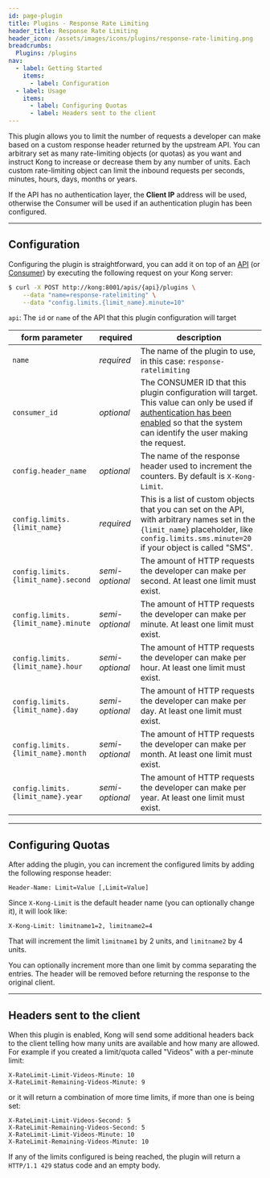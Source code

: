 ```yaml
---
id: page-plugin
title: Plugins - Response Rate Limiting
header_title: Response Rate Limiting
header_icon: /assets/images/icons/plugins/response-rate-limiting.png
breadcrumbs:
  Plugins: /plugins
nav:
  - label: Getting Started
    items:
      - label: Configuration
  - label: Usage
    items:
      - label: Configuring Quotas
      - label: Headers sent to the client
---
```


This plugin allows you to limit the number of requests a developer can make based on a custom response header returned by the upstream API. You can arbitrary set as many rate-limiting objects (or quotas) as you want and instruct Kong to increase or decrease them by any number of units. Each custom rate-limiting object can limit the inbound requests per seconds, minutes, hours, days, months or years.

If the API has no authentication layer, the **Client IP** address will be used, otherwise the Consumer will be used if an authentication plugin has been configured.

----

## Configuration

Configuring the plugin is straightforward, you can add it on top of an [API][api-object] (or [Consumer][consumer-object]) by executing the following request on your Kong server:

```bash
$ curl -X POST http://kong:8001/apis/{api}/plugins \
    --data "name=response-ratelimiting" \
    --data "config.limits.{limit_name}.minute=10"
```

`api`: The `id` or `name` of the API that this plugin configuration will target

form parameter                      | required        | description
---                                 | ---             | ---
`name`                              | *required*      | The name of the plugin to use, in this case: `response-ratelimiting`
`consumer_id`                       | *optional*      | The CONSUMER ID that this plugin configuration will target. This value can only be used if [authentication has been enabled][faq-authentication] so that the system can identify the user making the request.
`config.header_name`                | *optional*      | The name of the response header used to increment the counters. By default is `X-Kong-Limit`.
`config.limits.{limit_name}`        | *required*      |  This is a list of custom objects that you can set on the API, with arbitrary names set in the `{limit_name`} placeholder, like `config.limits.sms.minute=20` if your object is called "SMS".
`config.limits.{limit_name}.second` | *semi-optional* | The amount of HTTP requests the developer can make per second. At least one limit must exist.
`config.limits.{limit_name}.minute` | *semi-optional* | The amount of HTTP requests the developer can make per minute. At least one limit must exist.
`config.limits.{limit_name}.hour`   | *semi-optional* | The amount of HTTP requests the developer can make per hour. At least one limit must exist.
`config.limits.{limit_name}.day`    | *semi-optional* | The amount of HTTP requests the developer can make per day. At least one limit must exist.
`config.limits.{limit_name}.month`  | *semi-optional* | The amount of HTTP requests the developer can make per month. At least one limit must exist.
`config.limits.{limit_name}.year`   | *semi-optional* | The amount of HTTP requests the developer can make per year. At least one limit must exist.

----

## Configuring Quotas

After adding the plugin, you can increment the configured limits by adding the following response header:

```
Header-Name: Limit=Value [,Limit=Value]
```

Since `X-Kong-Limit` is the default header name (you can optionally change it), it will look like:

```
X-Kong-Limit: limitname1=2, limitname2=4
```

That will increment the limit `limitname1` by 2 units, and `limitname2` by 4 units.

You can optionally increment more than one limit by comma separating the entries. The header will be removed before returning the response to the original client.

----

## Headers sent to the client

When this plugin is enabled, Kong will send some additional headers back to the client telling how many units are available and how many are allowed. For example if you created a limit/quota called "Videos" with a per-minute limit:

```
X-RateLimit-Limit-Videos-Minute: 10
X-RateLimit-Remaining-Videos-Minute: 9
```

or it will return a combination of more time limits, if more than one is being set:

```
X-RateLimit-Limit-Videos-Second: 5
X-RateLimit-Remaining-Videos-Second: 5
X-RateLimit-Limit-Videos-Minute: 10
X-RateLimit-Remaining-Videos-Minute: 10
```

If any of the limits configured is being reached, the plugin will return a `HTTP/1.1 429` status code and an empty body.

[api-object]: /docs/latest/admin-api/#api-object
[configuration]: /docs/latest/configuration
[consumer-object]: /docs/latest/admin-api/#consumer-object
[faq-authentication]: /about/faq/#how-can-i-add-an-authentication-layer-on-a-microservice/api?

